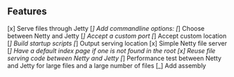 Features
--------

[x] Serve files through Jetty
[_] Add commandline options:
    [_] Choose between Netty and Jetty
    [_] Accept a custom port
    [_] Accept custom location
[_] Build startup scripts
[_] Output serving location
[x] Simple Netty file server
[_] Have a default index page if one is not found in the root
[x] Reuse file serving code between Netty and Jetty
[_] Performance test between Netty and Jetty for large files and a large number of files
[_] Add assembly
